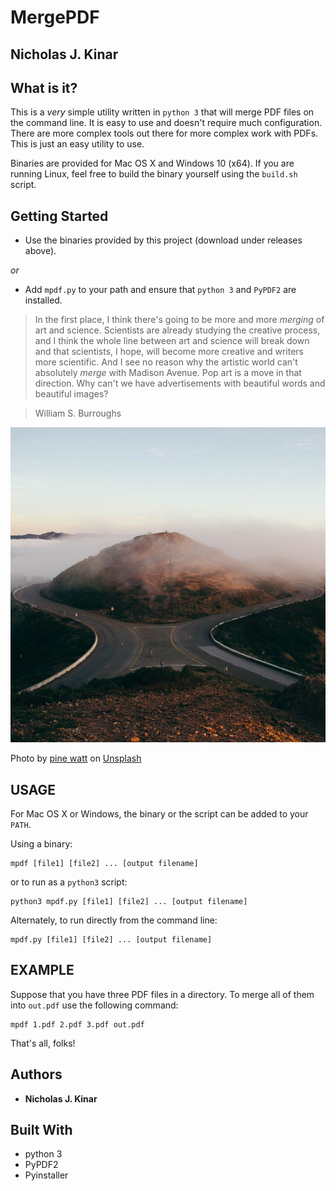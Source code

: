 # MergePDF
## Nicholas J. Kinar

## What is it?

This is a *very* simple utility written in `python 3` that will merge PDF files
on the command line.  It is easy to use and doesn't require much configuration.
There are more complex tools out there for more complex work with PDFs. This
is just an easy utility to use.

Binaries are provided for Mac OS X and Windows 10 (x64).
If you are running Linux, feel free to build
the binary yourself using the `build.sh` script.

## Getting Started
* Use the binaries provided by this project (download under releases above).

*or*

* Add `mpdf.py` to your path and ensure that `python 3` and `PyPDF2` are installed.

>In the first place, I think there's going to be more and more *merging* of art and science. Scientists are already studying the creative process, and I think the whole line between art and science will break down and that scientists, I hope, will become more creative and writers more scientific. And I see no reason why the artistic world can't absolutely *merge* with Madison Avenue. Pop art is a move in that direction. Why can't we have advertisements with beautiful words and beautiful images?

> William S. Burroughs

![Photo](merge.jpg)

Photo by [pine watt](https://unsplash.com/@pinewatt?utm_source=unsplash&utm_medium=referral&utm_content=creditCopyText) on [Unsplash](https://unsplash.com/)


## USAGE

For Mac OS X or Windows, the binary or the script can be added to your `PATH`.

Using a binary:

```
mpdf [file1] [file2] ... [output filename]
```

or to run as a `python3` script:

```
python3 mpdf.py [file1] [file2] ... [output filename]
```

Alternately, to run directly from the command line:

```
mpdf.py [file1] [file2] ... [output filename]
```

## EXAMPLE
Suppose that you have three PDF files in a directory.  To merge all of them
into `out.pdf` use the following command:

```
mpdf 1.pdf 2.pdf 3.pdf out.pdf
```
That's all, folks!

## Authors
* **Nicholas J. Kinar**

## Built With
* python 3
* PyPDF2
* Pyinstaller
